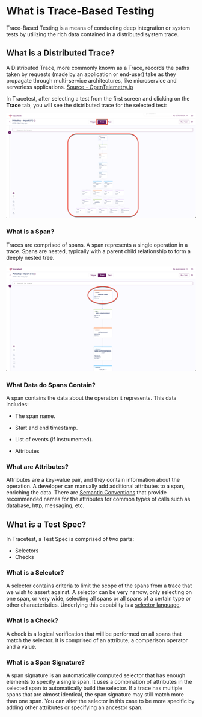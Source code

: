 # What is Trace-Based Testing


Trace-Based Testing is a means of conducting deep integration or system tests by utilizing the rich data contained in a distributed system trace.


## **What is a Distributed Trace?**

A Distributed Trace, more commonly known as a Trace, records the paths taken by requests (made by an application or end-user) take as they propagate through multi-service architectures, like microservice and serverless applications. [Source - OpenTelemetry.io](https://opentelemetry.io/docs/concepts/observability-primer/)

In Tracetest, after selecting a test from the first screen and clicking on the **Trace** tab, you will see the distributed trace for the selected test:

![Trace Example](../img/trace-example.png)


<!---![Trace & Spans Diagram](../img/trace-explainer.gif)-->

### **What is a Span?**

Traces are comprised of spans. A span represents a single operation in a trace. Spans are nested, typically with a parent child relationship to form a deeply nested tree.

![Span Example](../img/span-example.png)

### **What Data do Spans Contain?**


A span contains the data about the operation it represents. This data includes:

- The span name.

- Start and end timestamp.

- List of events (if instrumented).

- Attributes

### **What are Attributes?**

Attributes are a key-value pair, and they contain information about the operation. A developer can manually add additional attributes to a span, enriching the data. There are [Semantic Conventions](https://opentelemetry.io/docs/reference/specification/trace/semantic_conventions/) that provide recommended names for the attributes for common types of calls such as database, http, messaging, etc.

## **What is a Test Spec?**


In Tracetest, a Test Spec is comprised of two parts:


- Selectors
- Checks

<!--- ![Selectors and Checks](img/assertion-explainer.gif) -->

### **What is a Selector?**


A selector contains criteria to limit the scope of the spans from a trace that we wish to assert against. A selector can be very narrow, only selecting on one span, or very wide, selecting all spans or all spans of a certain type or other characteristics. Underlying this capability is a [selector language](./selectors).


### **What is a Check?**


A check is a logical verification that will be performed on all spans that match the selector. It is comprised of an attribute, a comparison operator and a value.

### **What is a Span Signature?**


A span signature is an automatically computed selector that has enough elements to specify a single span. It uses a combination of attributes in the selected span to automatically build the selector. If a trace has multiple spans that are almost identical, the span signature may still match more than one span. You can alter the selector in this case to be more specific by adding other attributes or specifying an ancestor span.
